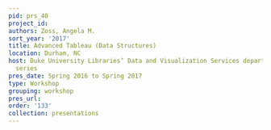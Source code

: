 ```yaml
---
pid: prs_40
project_id: 
authors: Zoss, Angela M.
sort_year: '2017'
title: Advanced Tableau (Data Structures)
location: Durham, NC
host: Duke University Libraries’ Data and Visualization Services department workshop
  series
pres_date: Spring 2016 to Spring 2017
type: Workshop
grouping: workshop
pres_url: 
order: '133'
collection: presentations
---
```

